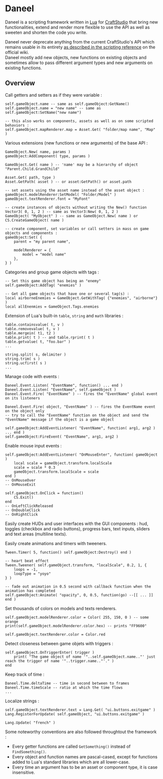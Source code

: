[craftstudio]: http://craftstud.io
[CSscriptingreference]: http://wiki.craftstud.io/Reference/Scripting

# Daneel

Daneel is a scripting framework written in [Lua](http://www.lua.org) for [CraftStudio][] that bring new functionalities, extend and render more flexible to use the API as well as sweeten and shorten the code you write.

Daneel never deprecate anything from the current CraftStudio's API which remains usable in its entirety [as described in the scripting reference][CSscriptingreference] on the official wiki.  
Daneel mostly add new objects, new functions on existing objects and sometimes allow to pass different argument types and new arguments on existing functions.


<a name="overview"></a>
## Overview

Call getters and setters as if they were variable :
    
    self.gameObject.name -- same as self.gameObject:GetName()
    self.gameObject.name = "new name" -- same as self.gameObject:SetName("new name")

    -- this also works on components, assets as well as on some scripted behaviors :
    self.gameObject.mapRenderer.map = Asset.Get( "folder/map name", "Map" )
    
Various extensions (new functions or new arguments) of the base API :
    
    GameObject.New( name, params )
    gameObject:AddComponent( type, params )
    
    GameObject.Get( name ) -- 'name' may be a hierarchy of object "Parent.Child.GrandChild"
    
    Asset.Get( path, type )
    Asset.GetPath( asset ) -- or asset:GetPath() or asset.path
    
    -- set assets using the asset name instead of the asset object :
    gameObject.modelRenderer:SetModel( "Folder/Model" )
    gameObject.textRenderer.font = "MyFont"
    
    -- create instances of objects without writing the New() function
    Vector3( 0, 1, 2 ) -- same as Vector3:New( 0, 1, 2 )
    GameObject( "MyObject" ) -- same as GameObject.New( name ) or CS.CreateGameObject( name )
    
    -- create component, set variables or call setters in mass on game objects and components :
    gameObject:Set( {
        parent = "my parent name",

        modelRenderer = {
            model = "model name"
        },
    } )

Categories and group game objects with tags :
    
    -- Set this game object has being an "enemy"
    self.gameObject:AddTag( "enemies" )

    -- Get all game objects that have one or several tag(s) :
    local airborneEnemies = GameObject.GetWithTag( {"enemies", "airborne"} )
    local allEnenmies = GameObject.Tags.enemies

Extension of Lua's built-in `table`, `string` and `math` libraries :

    table.containsvalue( t, v )
    table.removevalue( t, v )
    table.mergein( t1, t2 )
    table.print( t ) -- and table.rprint( t )
    table.getvalue( t, "foo.bar" )
    ...

    string.split( s, delimiter )
    string.trim( s )
    string.ucfirst( s )
    ...

Manage code with events :
    
    Daneel.Event.Listen( "EventName", function() ... end )
    Daneel.Event.Listen( "EventName", self.gameObject )
    Daneel.Event.Fire( "EventName" ) -- fires the "EventName" global event on its listeners

    Daneel.Event.Fire( object, "EventName" ) -- fires the EventName event on the object only
    -- try to call the "EventName" function on the object and send the "EventName" message if the object is a game object

    self.gameObject:AddEventListener( "EventName", function( arg1, arg2 ) ... end )
    self.gameObject:FireEvent( "EventName", arg1, arg2 )


Enable mouse input events :
    
    self.gameObject:AddEventListener( "OnMouseEnter", function( gameObject )
        local scale = gameObject.transform.localScale
        scale = scale * 0.3
        gameObject.transform.localScale = scale
    end )
    -- OnMouseOver
    -- OnMouseExit

    self.gameObject.OnClick = function() 
        CS.Exit()
    end
    -- OnLeftClickReleased
    -- OnDoubleClick
    -- OnRightClick

Easily create HUDs and user interfaces with the GUI components : hud, toggles (checkbox and radio buttons), progress bars, text inputs, sliders and text areas (multiline texts).

Easily create animations and timers with tweeners.

    Tween.Timer( 5, function() self.gameObject:Destroy() end )

    -- heart beat effect
    Tween.Tweener( self.gameObject.transform, "localScale", 0.2, 1, {
        loops = -1,
        loopType = "yoyo"
    } )

    -- fade out animation in 0.5 second with callback function when the animation has completed
    self.gameObject:Animate( "opacity", 0, 0.5, function(go) --[[ ... ]] end )

Set thousands of colors on models and texts renderers.

    self.gameObject.modelRenderer.color = Color( 255, 150, 0 ) -- some orange
    print(self.gameObject.modelRenderer.color.hex) -- prints "FF9600"

    self.gameObject.textRenderer.color = Color.red

Detect closeness between game objets with triggers :

    self.gameObject.OnTriggerEnter( trigger )
        print( "The game object of name '"..self.gameObject.name.."' just reach the trigger of name '"..trigger.name.."'." )
    end

Keep track of time :

    Daneel.Time.deltaTime -- time in second between to frames
    Daneel.Time.timeScale -- ratio at which the time flows
    ...


Localize strings :

    self.gameObject.textRenderer.text = Lang.Get( "ui.buttons.exitgame" )
    Lang.RegisterForUpdate( self.gameObject, "ui.buttons.exitgame" )

    Lang.Update( "french" )


Some noteworthy conventions are also followed throughtout the framework :

- Every getter functions are called `GetSomething()` instead of `FindSomething()`.
- Every object and function names are pascal-cased, except for functions added to Lua's standard libraries which are all lower-case.
- Every time an argument has to be an asset or component type, it is case insensitive.
